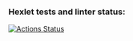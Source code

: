 ### Hexlet tests and linter status:
[![Actions Status](https://github.com/VladShip9/frontend-project-44/actions/workflows/hexlet-check.yml/badge.svg)](https://github.com/VladShip9/frontend-project-44/actions)